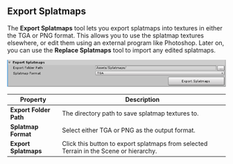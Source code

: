 ## Export Splatmaps

The **Export Splatmaps** tool lets you export splatmaps into textures in either the TGA or PNG format. This allows you to use the splatmap textures elsewhere, or edit them using an external program like Photoshop. Later on, you can use the **Replace Splatmaps** tool to import any edited splatmaps.

![](images/Toolbox_ExportSplatmaps.png)

| **Property**           | **Description**                                              |
| ---------------------- | ------------------------------------------------------------ |
| **Export Folder Path** | The directory path to save splatmap textures to.             |
| **Splatmap Format**    | Select either TGA or PNG as the output format.               |
| **Export Splatmaps**   | Click this button to export splatmaps from selected Terrain in the Scene or hierarchy. |